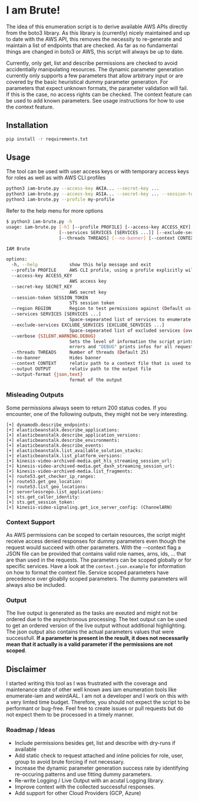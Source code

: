 # I am Brute!
The idea of this enumeration script is to derive available AWS APIs directly from the boto3 library. As this library is (currently) nicely maintained and up to date with the AWS API, this removes the necessity to re-generate and maintain a list of endpoints that are checked. As far as no fundamental things are changed in boto3 or AWS, this script will always be up to date.

Currently, only get, list and describe permissions are checked to avoid accidentially manipulating resources. The dynamic parameter generation currently only supports a few parameters that allow arbitrary input or are covered by the basic heuristical dummy parameter generation. For parameters that expect unknown formats, the parameter validation will fail. If this is the case, no access rights can be checked. The context feature can be used to add known parameters. See usage instructions for how to use the context feature.

## Installation
```bash
pip install -r requirements.txt
```

## Usage
The tool can be used with user access keys or with temporary access keys for roles as well as with AWS CLI profiles
```bash
python3 iam-brute.py --access-key AKIA... --secret-key ...
python3 iam-brute.py --access-key ASIA... --secret-key ... --session-token ey...
python3 iam-brute.py --profile my-profile
```

Refer to the help menu for more options
```bash
$ python3 iam-brute.py -h                                                                                                 
usage: iam-brute.py [-h] [--profile PROFILE] [--access-key ACCESS_KEY] [--secret-key SECRET_KEY] [--session-token SESSION_TOKEN] [--region REGION]
                    [--services SERVICES [SERVICES ...]] [--exclude-services EXCLUDE_SERVICES [EXCLUDE_SERVICES ...]] [--verbose {SILENT,WARNING,DEBUG}]
                    [--threads THREADS] [--no-banner] [--context CONTEXT] [--output OUTPUT] [--output-format {json,text}]

IAM Brute

options:
  -h, --help            show this help message and exit
  --profile PROFILE     AWS CLI profile, using a profile explicitly will ignore --access-key and --secret-key
  --access-key ACCESS_KEY
                        AWS access key
  --secret-key SECRET_KEY
                        AWS secret key
  --session-token SESSION_TOKEN
                        STS session token
  --region REGION       Region to test permissions against (Default us-east-1)
  --services SERVICES [SERVICES ...]
                        Space-sepearated list of services to enumerate
  --exclude-services EXCLUDE_SERVICES [EXCLUDE_SERVICES ...]
                        Space-sepearated list of excluded services (overwrites --services)
  --verbose {SILENT,WARNING,DEBUG}
                        Sets the level of information the script prints: "SILENT" (default) only prints confirmed permissions, "WARNING" prints parameter
                        errors and "DEBUG" prints infos for all requests
  --threads THREADS     Number of threads (Default 25)
  --no-banner           Hides banner
  --context CONTEXT     relativ path to a context file that is used to obtain parameters for the requests
  --output OUTPUT       relativ path to the output file
  --output-format {json,text}
                        format of the output

```


### Misleading Outputs
Some permissions always seem to return 200 status codes. If you encounter, one of the following outputs, they might not be very interesting.
```
[+] dynamodb.describe_endpoints: 
[+] elasticbeanstalk.describe_applications: 
[+] elasticbeanstalk.describe_application_versions: 
[+] elasticbeanstalk.describe_environments: 
[+] elasticbeanstalk.describe_events: 
[+] elasticbeanstalk.list_available_solution_stacks: 
[+] elasticbeanstalk.list_platform_versions: 
[+] kinesis-video-archived-media.get_hls_streaming_session_url: 
[+] kinesis-video-archived-media.get_dash_streaming_session_url: 
[+] kinesis-video-archived-media.list_fragments: 
[+] route53.get_checker_ip_ranges: 
[+] route53.get_geo_location: 
[+] route53.list_geo_locations: 
[+] serverlessrepo.list_applications: 
[+] sts.get_caller_identity: 
[+] sts.get_session_token: 
[+] kinesis-video-signaling.get_ice_server_config: (ChannelARN)
```

### Context Support
As AWS permissions can be scoped to certain resources, the script might receive access denied responses for dummy parameters even though the request would succeed with other parameters. With the --context flag a JSON file can be provided that contains valid role names, arns, ids, ... that are than used in the requests. The parameters can be scoped globally or for specific services. Have a look at the `context.json.example` for information on how to format the context file. Service scoped parameters have precedence over gloablly scoped parameters. The dummy parameters will always also be included.

### Output
The live output is generated as the tasks are exeuted and might not be ordered due to the asynchronous processing. The text output can be used to get an ordered version of the live output without additional highlighting. The json output also contains the actual parameters values that were successfull. **If a parameter is present in the result, it does not necessarily mean that it actually is a valid parameter if the permissions are not scoped**.


## Disclaimer
I started writing this tool as I was frustrated with the coverage and maintenance state of other well known aws iam enumeration tools like enumerate-iam and weirdAAL. I am not a developer and I work on this with a very limted time budget. Therefore, you should not expect the script to be performant or bug-free. Feel free to create issues or pull requests but do not expect them to be processed in a timely manner.

### Roadmap / Ideas
- Include permissions besides get, list and describe with dry-runs if available
- Add static check to request attached and inline policies for role, user, group to avoid brute forcing if not necessary. 
- Increase the dynamic parameter generation success rate by identifying re-occuring patterns and use fitting dummy parameters. 
- Re-write Logging / Live Output with an acutal Logging library.
- Improve context with the collected successful responses.
- Add support for other Cloud Providers (GCP, Azure)
